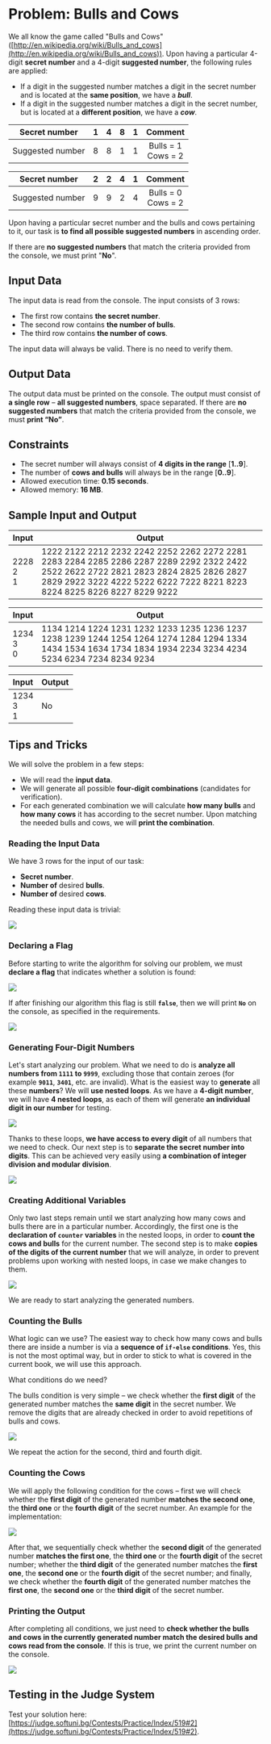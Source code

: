 # Problem: Bulls and Cows

We all know the game called "Bulls and Cows" ([http://en.wikipedia.org/wiki/Bulls_and_cows](http://en.wikipedia.org/wiki/Bulls_and_cows)). Upon having a particular 4-digit **secret number** and a 4-digit **suggested number**, the following rules are applied:
* If a digit in the suggested number matches a digit in the secret number and is located at the **same position**, we have a ***bull***.
* If a digit in the suggested number matches a digit in the secret number, but is located at a **different position**, we have a ***cow***.

| Secret number         | 1 | 4 | 8 | 1 |Comment|
|:-------------------:|:---:|:---:|:---:|:---:|:--------------------------:|
| Suggested number | 8 | 8 | 1 | 1 | Bulls = 1<br>Cows = 2  |

| Secret number         | 2 | 2 | 4 | 1 |Comment|
|:-------------------:|:---:|:---:|:---:|:---:|:-------------------------:|
| Suggested number | 9 | 9 | 2 | 4 | Bulls = 0<br>Cows = 2 |

Upon having a particular secret number and the bulls and cows pertaining to it, our task is **to find all possible suggested numbers** in ascending order.

If there are **no suggested numbers** that match the criteria provided from the console, we must print "**No**".

## Input Data

The input data is read from the console. The input consists of 3 rows:
* The first row contains **the secret number**.
* The second row contains **the number of bulls**.
* The third row contains **the number of cows**.

The input data will always be valid. There is no need to verify them.

## Output Data

The output data must be printed on the console.
The output must consist of **a single row** – **all suggested numbers**, space separated.
If there are **no suggested numbers** that match the criteria provided from the console, we must **print “No”**.

## Constraints

- The secret number will always consist of **4 digits in the range** [**1..9**].
- The number of **cows and bulls** will always be in the range [**0..9**].
- Allowed execution time: **0.15 seconds**.
- Allowed memory: **16 MB**.

## Sample Input and Output

| Input           | Output        |
|--------------|------------|
| 2228<br>2<br>1 | 1222 2122 2212 2232 2242 2252 2262 2272 2281 2283 2284 2285 2286 2287 2289 2292 2322 2422 2522 2622 2722 2821 2823 2824 2825 2826 2827 2829 2922 3222 4222 5222 6222 7222 8221 8223 8224 8225 8226 8227 8229 9222 |

| Input           | Output        |
|--------------|------------|
| 1234<br>3<br>0 | 1134 1214 1224 1231 1232 1233 1235 1236 1237 1238 1239 1244 1254 1264 1274 1284 1294 1334 1434 1534 1634 1734 1834 1934 2234 3234 4234 5234 6234 7234 8234 9234 |

| Input           | Output        |
|--------------|------------|
| 1234<br>3<br>1 | No           |


## Tips and Tricks

We will solve the problem in a few steps:
- We will read the **input data**.
- We will generate all possible **four-digit combinations** (candidates for verification).
- For each generated combination we will calculate **how many bulls** and **how many cows** it has according to the secret number. Upon matching the needed bulls and cows, we will **print the combination**.

### Reading the Input Data

We have 3 rows for the input of our task:
* **Secret number**.
* **Number of** desired **bulls**.
* **Number of** desired **cows**.

Reading these input data is trivial:

![](/assets/chapter-9-2-images/03.Bulls-and-cows-03.png)

### Declaring a Flag

Before starting to write the algorithm for solving our problem, we must **declare a flag** that indicates whether a solution is found:

![](/assets/chapter-9-2-images/03.Bulls-and-cows-04.png)

If after finishing our algorithm this flag is still **`false`**, then we will print **`No`** on the console, as specified in the requirements.

![](/assets/chapter-9-2-images/03.Bulls-and-cows-05.png)

### Generating Four-Digit Numbers

Let's start analyzing our problem. What we need to do is **analyze all numbers from `1111` to `9999`**, excluding those that contain zeroes (for example **`9011`**, **`3401`**, etc. are invalid). What is the easiest way to **generate** all these **numbers**? We will **use nested loops**. As we have a **4-digit number**, we will have **4 nested loops**, as each of them will generate **an individual digit in our number** for testing.

![](/assets/chapter-9-2-images/03.Bulls-and-cows-06.png)

Thanks to these loops, **we have access to every digit** of all numbers that we need to check. Our next step is to **separate the secret number into digits**. This can be achieved very easily using **a combination of integer division and modular division**.

![](/assets/chapter-9-2-images/03.Bulls-and-cows-07.png)

### Creating Additional Variables

Only two last steps remain until we start analyzing how many cows and bulls there are in a particular number. Accordingly, the first one is the **declaration of `counter` variables** in the nested loops, in order to **count the cows and bulls** for the current number. The second step is to make **copies of the digits of the current number** that we will analyze, in order to prevent problems upon working with nested loops, in case we make changes to them.

![](/assets/chapter-9-2-images/03.Bulls-and-cows-08.png)

We are ready to start analyzing the generated numbers.

### Counting the Bulls

What logic can we use? The easiest way to check how many cows and bulls there are inside a number is via a **sequence of `if-else` conditions**. Yes, this is not the most optimal way, but in order to stick to what is covered in the current book, we will use this approach.

What conditions do we need?

The bulls condition is very simple – we check whether the **first digit** of the generated number matches the **same digit** in the secret number. We remove the digits that are already checked in order to avoid repetitions of bulls and cows.

![](/assets/chapter-9-2-images/03.Bulls-and-cows-09.png)

We repeat the action for the second, third and fourth digit. 

### Counting the Cows

We will apply the following condition for the cows – first we will check whether the **first digit** of the generated number **matches the second one**, the **third one** or the **fourth digit** of the secret number. An example for the implementation:

![](/assets/chapter-9-2-images/03.Bulls-and-cows-10.png)

After that, we sequentially check whether the **second digit** of the generated number **matches the first one**, the **third one** or the **fourth digit** of the secret number; whether the **third digit** of the generated number matches the **first one**, the **second one** or the **fourth digit** of the secret number; and finally, we check whether the **fourth digit** of the generated number matches the **first one**, the **second one** or the **third digit** of the secret number.

### Printing the Output

After completing all conditions, we just need to **check whether the bulls and cows in the currently generated number match the desired bulls and cows read from the console**. If this is true, we print the current number on the console.

![](/assets/chapter-9-2-images/03.Bulls-and-cows-11.png)

## Testing in the Judge System

Test your solution here: [https://judge.softuni.bg/Contests/Practice/Index/519#2](https://judge.softuni.bg/Contests/Practice/Index/519#2).
